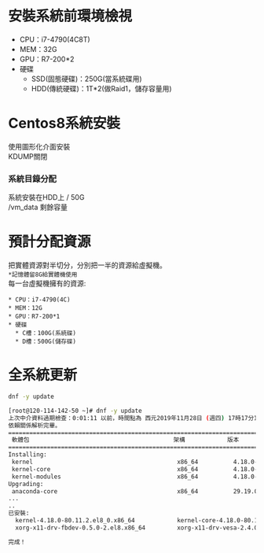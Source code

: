 # 安裝系統前環境檢視  
* CPU：i7-4790(4C8T)  
* MEM：32G  
* GPU：R7-200*2  
* 硬碟  
  * SSD(固態硬碟)：250G(當系統碟用)  
  * HDD(傳統硬碟)：1T*2(做Raid1，儲存容量用)  
  
# Centos8系統安裝  
使用圖形化介面安裝  
KDUMP關閉  
### 系統目錄分配
系統安裝在HDD上
/ 50G  
/vm_data 剩餘容量  

  
# 預計分配資源  
把實體資源對半切分，分別把一半的資源給虛擬機。  
`*記憶體留8G給實體機使用`  
每一台虛擬機擁有的資源:  
```
* CPU：i7-4790(4C)  
* MEM：12G  
* GPU：R7-200*1  
* 硬碟  
  * C槽：100G(系統碟)  
  * D槽：500G(儲存碟)  
```

# 全系統更新
```bash
dnf -y update

[root@120-114-142-50 ~]# dnf -y update
上次中介資料過期檢查：0:01:11 以前，時間點為 西元2019年11月28日 (週四) 17時17分12秒。
依賴關係解析完畢。
===================================================================================================================================================
 軟體包                                         架構            版本                                                      軟體庫              大小
===================================================================================================================================================
Installing:
 kernel                                         x86_64          4.18.0-80.11.2.el8_0                                      BaseOS             424 k
 kernel-core                                    x86_64          4.18.0-80.11.2.el8_0                                      BaseOS              24 M
 kernel-modules                                 x86_64          4.18.0-80.11.2.el8_0                                      BaseOS              20 M
Upgrading:
 anaconda-core                                  x86_64          29.19.0.43-1.el8_0                                        AppStream          2.1 M
...
..
已安裝:
  kernel-4.18.0-80.11.2.el8_0.x86_64            kernel-core-4.18.0-80.11.2.el8_0.x86_64         kernel-modules-4.18.0-80.11.2.el8_0.x86_64
  xorg-x11-drv-fbdev-0.5.0-2.el8.x86_64         xorg-x11-drv-vesa-2.4.0-3.el8.x86_64            grub2-tools-efi-1:2.02-66.el8_0.1.x86_64

完成！

```

